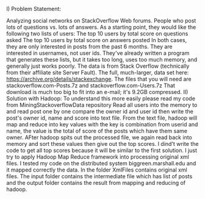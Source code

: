  I) Problem Statement:

Analyzing social networks on StackOverflow Web forums. People who post lots of questions vs. lots of answers. As a starting point, they would like the following two lists of users:
The top 10 users by total score on questions asked
The top 10 users by total score on answers posted In both cases, they are only interested in posts from the past 6 months. They are interested in usernames, not user ids. They've already written a program that generates these lists, but it takes too long, uses too much memory, and generally just works poorly.
The data is from Stack Overflow (technically from their affiliate site Server Fault). The full, much-larger, data set here: https://archive.org/details/stackexchange. The files that you will need are stackoverflow.com-Posts.7z and stackoverflow.com-Users.7z That download is much too big to fit into an e-mail; it's 9.2GB compressed.
II) Solution with Hadoop: To understand this more easily please read my code from MiningStackoverflowData repository
Read all users into the memory to and read post one by one 
compare the owner id and user id then write the post's owner id, name and score into text file. 
From the text file, hadoop will map and reduce into key values with the key is combination from userid and name, 
the value is the total of score of the posts which have them same owner.
AFter hadoop spits out the processed file, we again read back into memory and sort these values then give out the top scores. 
I dind't write the code to get all top scores because it will be similar to the first solution. 
I just try to apply Hadoop Map Reduce framework into processing original xml files. 
I tested my code on the distributed system biggreen.marshall.edu and it mapped correctly the data. 
In the folder XmlFiles contains original xml files. 
The input folder contains the intermediate file which has list of posts and 
the output folder contains the result from mapping and reducing of hadoop.
